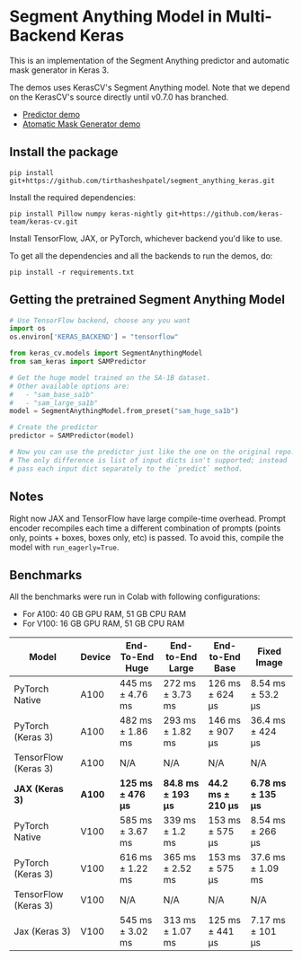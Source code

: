# Segment Anything Model in Multi-Backend Keras

This is an implementation of the Segment Anything predictor and automatic mask
generator in Keras 3.

The demos uses KerasCV's Segment Anything model. Note that we depend on the
KerasCV's source directly until v0.7.0 has branched.

- [Predictor demo](Segment_Anything_multi_backend_Keras_Demo.ipynb)
- [Atomatic Mask Generator demo](Segment_Anything_Automatic_Mask_Generator_Demo.ipynb)

## Install the package

```shell
pip install git+https://github.com/tirthasheshpatel/segment_anything_keras.git
```

Install the required dependencies:

```shell
pip install Pillow numpy keras-nightly git+https://github.com/keras-team/keras-cv.git
```

Install TensorFlow, JAX, or PyTorch, whichever backend you'd like to use.

To get all the dependencies and all the backends to run the demos, do:

```shell
pip install -r requirements.txt
```

## Getting the pretrained Segment Anything Model

```python
# Use TensorFlow backend, choose any you want
import os
os.environ['KERAS_BACKEND'] = "tensorflow"

from keras_cv.models import SegmentAnythingModel
from sam_keras import SAMPredictor

# Get the huge model trained on the SA-1B dataset.
# Other available options are:
#   - "sam_base_sa1b"
#   - "sam_large_sa1b"
model = SegmentAnythingModel.from_preset("sam_huge_sa1b")

# Create the predictor
predictor = SAMPredictor(model)

# Now you can use the predictor just like the one on the original repo.
# The only difference is list of input dicts isn't supported; instead
# pass each input dict separately to the `predict` method.
```

## Notes

Right now JAX and TensorFlow have large compile-time overhead. Prompt encoder
recompiles each time a different combination of prompts (points only,
points + boxes, boxes only, etc) is passed. To avoid this, compile the model
with `run_eagerly=True`.

## Benchmarks

All the benchmarks were run in Colab with following configurations:

- For A100: 40 GB GPU RAM, 51 GB CPU RAM
- For V100: 16 GB GPU RAM, 51 GB CPU RAM

| Model                 | Device   | End-To-End Huge              | End-to-End Large              |  End-to-End Base              | Fixed Image              |
| --------------------- | -------- | ---------------------------- | ----------------------------- | ----------------------------- | ------------------------ |
| PyTorch Native        | A100     | 445 ms ± 4.76 ms             | 272 ms ± 3.73 ms              | 126 ms ± 624 µs               | 8.54 ms ± 53.2 µs        |
| PyTorch (Keras 3)     | A100     | 482 ms ± 1.86 ms             | 293 ms ± 1.82 ms              | 146 ms ± 907 µs               | 36.4 ms ± 424 µs         |
| TensorFlow (Keras 3)  | A100     | N/A                          | N/A                           | N/A                           | N/A                      |
| **JAX (Keras 3)**     | **A100** | **125 ms ± 476 µs**          | **84.8 ms ± 193 µs**          | **44.2 ms ± 210 µs**          | **6.78 ms ± 135 µs**     |
| PyTorch Native        | V100     | 585 ms ± 3.67 ms             | 339 ms ± 1.2 ms               | 153 ms ± 575 µs               | 8.54 ms ± 266 µs         |
| PyTorch (Keras 3)     | V100     | 616 ms ± 1.22 ms             | 365 ms ± 2.52 ms              | 153 ms ± 575 µs               | 37.6 ms ± 1.09 ms        |
| TensorFlow (Keras 3)  | V100     | N/A                          | N/A                           | N/A                           | N/A                      |
| Jax (Keras 3)         | V100     | 545 ms ± 3.02 ms             | 313 ms ± 1.07 ms              | 125 ms ± 441 µs               | 7.17 ms ± 101 µs         |
